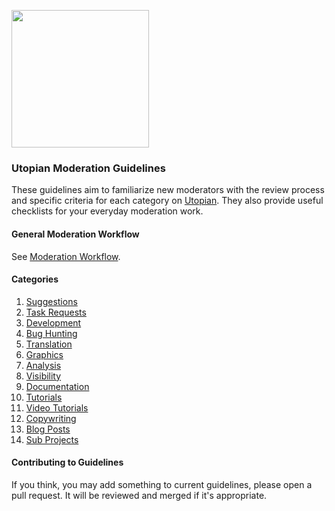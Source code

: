 <a href="https://utopian.io/"><img src="https://steemitimages.com/0x0/https://steemitimages.com/DQmazEk8Ew2yCoG3huAvG3xyPir39nT4rFkQGw8VPraFNaw/black.jpg" height="220"></a>

### Utopian Moderation Guidelines

These guidelines aim to familiarize new moderators with the review process and specific criteria for each category on [Utopian](https://utopian.io). They also provide useful checklists for your everyday moderation work.

#### General Moderation Workflow

See [Moderation Workflow](https://github.com/utopian-io/moderation-guidelines/blob/master/general.md).

#### Categories

1. [Suggestions](https://github.com/utopian-io/moderation-guidelines/blob/master/contributions/suggestions.md)
2. [Task Requests](https://github.com/utopian-io/moderation-guidelines/blob/master/contributions/task-requests.md)
3. [Development](https://github.com/utopian-io/moderation-guidelines/blob/master/contributions/development.md)
4. [Bug Hunting](https://github.com/utopian-io/moderation-guidelines/blob/master/contributions/bug-hunting.md)
5. [Translation](https://github.com/utopian-io/moderation-guidelines/blob/master/contributions/translation.md)
6. [Graphics](https://github.com/utopian-io/moderation-guidelines/blob/master/contributions/graphics.md)
7. [Analysis](https://github.com/utopian-io/moderation-guidelines/blob/master/contributions/analysis.md)
8. [Visibility](https://github.com/utopian-io/moderation-guidelines/blob/master/contributions/visibility.md)
9. [Documentation](https://github.com/utopian-io/moderation-guidelines/blob/master/contributions/documentation.md)
10. [Tutorials](https://github.com/utopian-io/moderation-guidelines/blob/master/contributions/tutorials.md)
11. [Video Tutorials](https://github.com/utopian-io/moderation-guidelines/blob/master/contributions/video-tutorials.md)
12. [Copywriting](https://github.com/utopian-io/moderation-guidelines/blob/master/contributions/copy-writing.md)
13. [Blog Posts](https://github.com/utopian-io/moderation-guidelines/blob/master/contributions/blog-posts.md)
14. [Sub Projects](https://github.com/utopian-io/moderation-guidelines/blob/master/contributions/sub-projects.md)

#### Contributing to Guidelines

If you think, you may add something to current guidelines, please open a
pull request. It will be reviewed and merged if it's appropriate.
